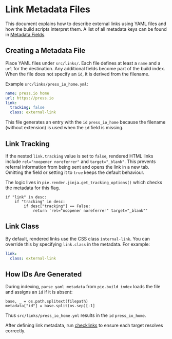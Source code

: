 # Link Metadata Files

This document explains how to describe external links using YAML files and how the build scripts interpret them. A list of all metadata keys can be found in [Metadata Fields](metadata-fields.md).

## Creating a Metadata File

Place YAML files under `src/links/`. Each file defines at least a `name` and a `url` for the destination. Any additional fields become part of the build index. When the file does not specify an `id`, it is derived from the filename.

Example `src/links/press_io_home.yml`:

```yaml
name: press.io home
url: https://press.io
link:
  tracking: false
  class: external-link
```

This file generates an entry with the `id` `press_io_home` because the filename (without extension) is used when the `id` field is missing.

## Link Tracking

If the nested `link.tracking` value is set to `false`, rendered HTML links include `rel="noopener noreferrer"` and `target="_blank"`. This prevents referral information from being sent and opens the link in a new tab. Omitting the field or setting it to `true` keeps the default behaviour.

The logic lives in `pie.render.jinja.get_tracking_options()` which checks the metadata for this flag.

```
if "link" in desc:
    if "tracking" in desc:
        if desc["tracking"] == False:
            return 'rel="noopener noreferrer" target="_blank"'
```

## Link Class

By default, rendered links use the CSS class `internal-link`. You can override this by specifying `link.class` in the metadata. For example:

```yaml
link:
  class: external-link
```

## How IDs Are Generated

During indexing, `parse_yaml_metadata` from `pie.build_index` loads the file and assigns an `id` if it is absent:

```
base, _ = os.path.splitext(filepath)
metadata["id"] = base.split(os.sep)[-1]
```

Thus `src/links/press_io_home.yml` results in the `id` `press_io_home`.

After defining link metadata, run [checklinks](../guides/checklinks.md) to ensure each target resolves correctly.
